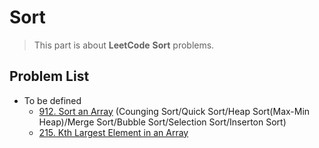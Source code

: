 # Sort

> This part is about **LeetCode** **Sort** problems.


## Problem List

* To be defined
  * [912. Sort an Array](leetcode/sort/912.Sort-an-Array.md) (Counging Sort/Quick Sort/Heap Sort(Max-Min Heap)/Merge Sort/Bubble Sort/Selection Sort/Inserton Sort)
  * [215. Kth Largest Element in an Array](leetcode/sort/215.Kth-Largest-Element-in-an-Array.md)
  


  